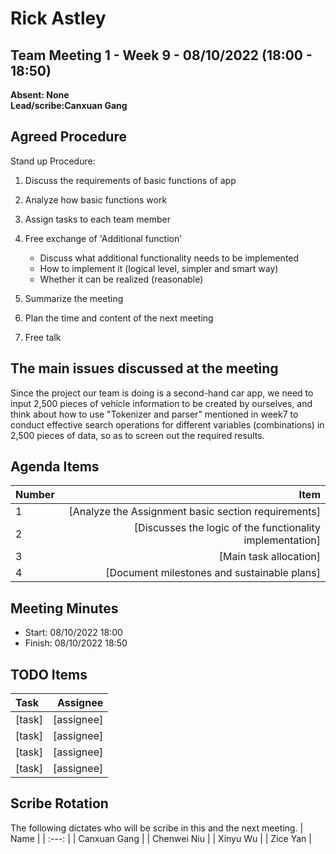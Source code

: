 # Rick Astley

## Team Meeting 1 - Week 9 - 08/10/2022 (18:00 - 18:50)
**Absent: None**
<br>
**Lead/scribe:Canxuan Gang**

## Agreed Procedure
Stand up Procedure:

1. Discuss the requirements of basic functions of app

2. Analyze how basic functions work

3. Assign tasks to each team member

4. Free exchange of 'Additional function'
    - Discuss what additional functionality needs to be implemented
    - How to implement it (logical level, simpler and smart way)
    - Whether it can be realized (reasonable)
    

5. Summarize the meeting

6. Plan the time and content of the next meeting

7. Free talk

## The main issues discussed at the meeting
Since the project our team is doing is a second-hand car app, we need to input 2,500 pieces of vehicle information to be created by ourselves, and think about how to use "Tokenizer and parser" mentioned in week7 to conduct effective search operations for different variables (combinations) in 2,500 pieces of data, so as to screen out the required results.


## Agenda Items
| Number | Item |
| :--- | ---: |
| 1 | [Analyze the Assignment basic section requirements] |
| 2 | [Discusses the logic of the functionality implementation] |
| 3 | [Main task allocation] |
| 4 | [Document milestones and sustainable plans] |

## Meeting Minutes
- Start: 08/10/2022 18:00
- Finish: 08/10/2022 18:50

## TODO Items
| Task | Assignee |
| :--- | ---: |
| [task] | [assignee] |
| [task] | [assignee] |
| [task] | [assignee] |
| [task] | [assignee] |

## Scribe Rotation
The following dictates who will be scribe in this and the next meeting.
| Name |
| :---: |
| Canxuan Gang |
| Chenwei Niu |
| Xinyu Wu |
| Zice Yan |
